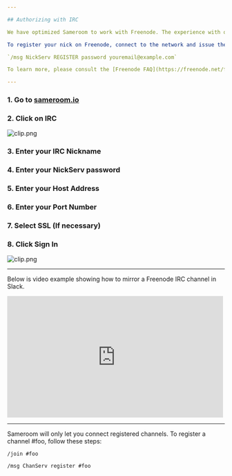 ```yaml
---

## Authorizing with IRC

We have optimized Sameroom to work with Freenode. The experience with other networks may vary—please let us know if you're experiencing any issues.

To register your nick on Freenode, connect to the network and issue the following:

`/msg NickServ REGISTER password youremail@example.com`

To learn more, please consult the [Freenode FAQ](https://freenode.net/faq.shtml#registering).

---
```


### 1. Go to <a href="https://sameroom.io" target="_blank">sameroom.io</a>

### 2. Click on IRC
![clip.png](https://in.kato.im/246fb68b38147c229a9e70ebb351c6695d57b0c316b79fe7e650e975dc9feb30/clip.png)

### 3. Enter your IRC Nickname

### 4. Enter your NickServ password

### 5. Enter your Host Address

### 6. Enter your Port Number

### 7. Select SSL (If necessary)

### 8. Click Sign In
![clip.png](https://in.kato.im/a2418ce195c6aa81abb7ce61fbd695f7e931e6bade5696e24d1b84d9c0c5e21e/clip.png)

---

Below is video example showing how to mirror a Freenode IRC channel in Slack.

<iframe src="https://player.vimeo.com/video/125378136" width="500" height="281" frameborder="0" webkitallowfullscreen mozallowfullscreen allowfullscreen></iframe>

---

Sameroom will only let you connect registered channels. To register a channel #foo, follow these steps:

`/join #foo`

`/msg ChanServ register #foo`
